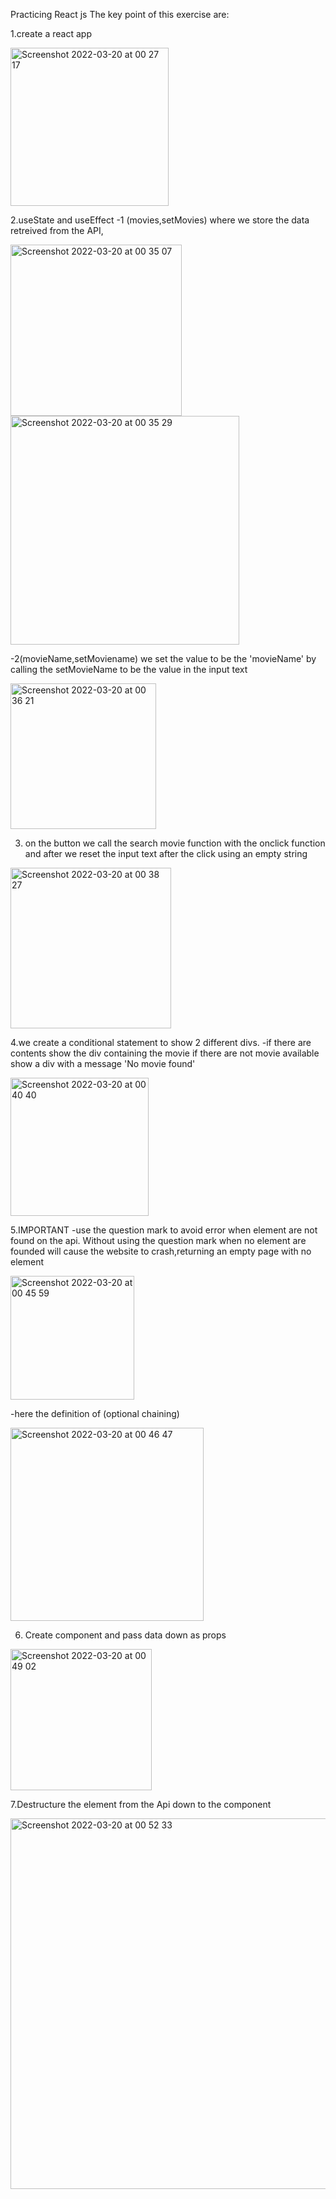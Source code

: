 Practicing React js 
 The key point of this exercise are:
 
 1.create a react app
 
 <img width="253" alt="Screenshot 2022-03-20 at 00 27 17" src="https://user-images.githubusercontent.com/74420607/159142944-22089c6c-5e44-41f7-a50c-95d698dd1880.png">

2.useState and useEffect
  -1 (movies,setMovies) where we store the data retreived from the API,
  
  <img width="274" alt="Screenshot 2022-03-20 at 00 35 07" src="https://user-images.githubusercontent.com/74420607/159143109-ffefedcd-43b5-4ef5-9d75-065e280c0466.png">

<img width="366" alt="Screenshot 2022-03-20 at 00 35 29" src="https://user-images.githubusercontent.com/74420607/159143115-c036633e-feb3-4960-9222-dca4aa8cc7fe.png">

  
  
  -2(movieName,setMoviename) we set the value to be the 'movieName' by calling the setMovieName to be the value in the input text
  
<img width="233" alt="Screenshot 2022-03-20 at 00 36 21" src="https://user-images.githubusercontent.com/74420607/159143125-8fdec3bf-8ed2-4817-ad61-2bd1c399e458.png">


3. on the button we call the search movie function with the onclick function and after we reset the input text after the click  using an empty string

<img width="257" alt="Screenshot 2022-03-20 at 00 38 27" src="https://user-images.githubusercontent.com/74420607/159143166-78541239-54fa-4b3e-951b-972073929779.png">

 
4.we create  a conditional statement to show 2 different divs.
  -if there are contents show the div containing the movie if there are not movie available show a div with a message 'No movie found'
   
<img width="221" alt="Screenshot 2022-03-20 at 00 40 40" src="https://user-images.githubusercontent.com/74420607/159143208-8e3d20b9-1322-451c-980b-43dccdae6243.png">

5.IMPORTANT 
  -use the question mark to avoid error when element are not found on the api. Without using the question mark when  no element are founded will cause the website to crash,returning an empty page with no element
  
  <img width="198" alt="Screenshot 2022-03-20 at 00 45 59" src="https://user-images.githubusercontent.com/74420607/159143318-55b83019-c490-42b7-9155-eeecc2ca0b44.png">

  
  -here the definition of (optional chaining)
  
  <img width="309" alt="Screenshot 2022-03-20 at 00 46 47" src="https://user-images.githubusercontent.com/74420607/159143341-da3ff251-7d80-4507-9ace-677636e2f5cf.png">

6. Create component and pass data down as props

<img width="226" alt="Screenshot 2022-03-20 at 00 49 02" src="https://user-images.githubusercontent.com/74420607/159143394-03cc7ce1-e354-48eb-b461-862a26f8a70b.png">

7.Destructure the element from the Api down to the component

<img width="593" alt="Screenshot 2022-03-20 at 00 52 33" src="https://user-images.githubusercontent.com/74420607/159143447-1e8fb274-e9e7-4158-93dd-9fe9600ea871.png">



